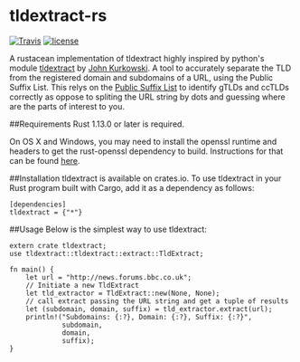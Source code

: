 # tldextract-rs
[![Travis](https://img.shields.io/travis/msmakhlouf/tldextract-rs.svg?style=flat-square)](https://travis-ci.org/msmakhlouf/tldextract-rs) [![license](https://img.shields.io/github/license/msmakhlouf/tldextract-rs.svg?style=flat-square)]()

A rustacean implementation of tldextract highly inspired by python's module [tldextract](https://github.com/john-kurkowski/tldextract) by [John Kurkowski](https://github.com/john-kurkowski).
A tool to accurately separate the TLD from the registered domain and subdomains of a URL, using the Public Suffix List.
This relys on the [Public Suffix List](http://www.publicsuffix.org/) to identify gTLDs and ccTLDs correctly as oppose to spliting the URL string by dots and guessing where are the parts of interest to you.

##Requirements
Rust 1.13.0 or later is required.

On OS X and Windows, you may need to install the openssl runtime and headers to get the rust-openssl dependency to build. Instructions for that can be found [here](https://github.com/sfackler/rust-openssl#building).

##Installation
tldextract is available on crates.io. To use tldextract in your Rust program built with Cargo, add it as a dependency as follows:

    [dependencies]
    tldextract = {"*"}

##Usage
Below is the simplest way to use tldextract:

    extern crate tldextract;
    use tldextract::tldextract::extract::TldExtract;
    
    fn main() {
        let url = "http://news.forums.bbc.co.uk";
        // Initiate a new TldExtract
        let tld_extractor = TldExtract::new(None, None);
        // call extract passing the URL string and get a tuple of results
        let (subdomain, domain, suffix) = tld_extractor.extract(url);
        println!("Subdomains: {:?}, Domain: {:?}, Suffix: {:?}",
                 subdomain,
                 domain,
                 suffix);
    }
